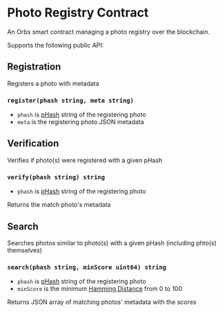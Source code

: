 # Photo Registry Contract

An Orbs smart contract managing a photo registry over the blockchain.

Supports the following public API:

## Registration
Registers a photo with metadata

### `register(phash string, meta string)`

* `phash` is [pHash](https://www.phash.org) string of the registering photo
* `meta` is the registering photo JSON metadata

## Verification
Verifies if photo(s) were registered with a given pHash 

### `verify(phash string) string`

* `phash` is [pHash](https://www.phash.org) string of the registering photo

Returns the match photo's metadata

## Search
Searches photos similar to photo(s) with a given pHash (including phto(s) themselves)

### `search(phash string, minScore uint64) string`

* `phash` is [pHash](https://www.phash.org) string of the registering photo
* `minScore` is the minimum [Hamming Distance](https://en.wikipedia.org/wiki/Hamming_distance) from 0 to 100

Returns JSON array of matching photos' metadata with the scores
